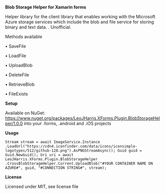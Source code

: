 **Blob Storage Helper for Xamarin forms**

Helper library for the client library that enables working with the Microsoft Azure storage services which include the blob and file service for storing binary and text data.
. Unofficial. 

Methods available 

• SaveFile

• LoadFile

• UploadBlob

• DeleteFile

• RetrieveBlob

• FileExists

**Setup**

Available on NuGet: https://www.nuget.org/packages/LeoJHarris.XForms.Plugin.BlobStorageHelper/1.0.0 into your .forms, .android and .iOS projects

**Usage**

`Stream stream = await ImageService.Instance
.LoadUrl("https://cdn4.iconfinder.com/data/icons/iconsimple-logotypes/512/github-128.png").AsPNGStreamAsync();
Guid guid = Guid.NewGuid();
Uri uri = await LeoJHarris.XForms.Plugin.BlobStorageHelper
.CrossBlobStorageHelper.Current.UploadBlob("#YOUR CONTAINER NAME ON AZURE#", guid, "#CONNECTION STRING#", stream);`

**License**

Licensed under MIT, see license file
